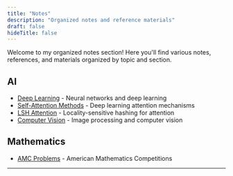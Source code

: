 ```yaml
---
title: "Notes"
description: "Organized notes and reference materials"
draft: false
hideTitle: false
---
```




Welcome to my organized notes section! Here you'll find various notes, references, and materials organized by topic and section.


## AI

- [Deep Learning](/notes/ai/deep-learning/) - Neural networks and deep learning
- [Self-Attention Methods](/notes/ai/ml/self-attention-approx/) - Deep learning attention mechanisms
- [LSH Attention](/notes/ai/ml/lsh-attention/) - Locality-sensitive hashing for attention
- [Computer Vision](/notes/ai/computer-vision/) - Image processing and computer vision

## Mathematics


- [AMC Problems](/notes/math/amc/) - American Mathematics Competitions


---

